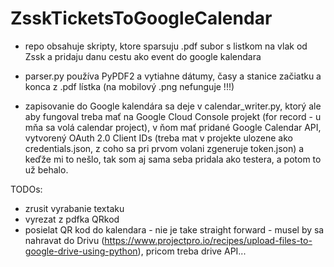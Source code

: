 # ZsskTicketsToGoogleCalendar

- repo obsahuje skripty, ktore sparsuju .pdf subor s listkom na vlak od Zssk a pridaju danu cestu ako event do google kalendara

- parser.py používa PyPDF2 a vytiahne dátumy, časy a stanice začiatku a konca z .pdf lístka (na mobilový .png nefunguje !!!)

- zapisovanie do Google kalendára sa deje v calendar_writer.py, ktorý ale aby fungoval treba mať na Google Cloud Console projekt (for record - u mňa sa volá calendar project), v ňom mať pridané Google Calendar API, vytvorený  OAuth 2.0 Client IDs (treba mat v projekte ulozene ako credentials.json, z coho sa pri prvom volani zgeneruje token.json) a keďže mi to nešlo, tak som aj sama seba pridala ako testera, a potom to už behalo. 



TODOs:
- zrusit vyrabanie textaku
- vyrezat z pdfka QRkod
- posielat QR kod do kalendara - nie je take straight forward - musel by sa nahravat do Drivu (https://www.projectpro.io/recipes/upload-files-to-google-drive-using-python), pricom treba drive API...

